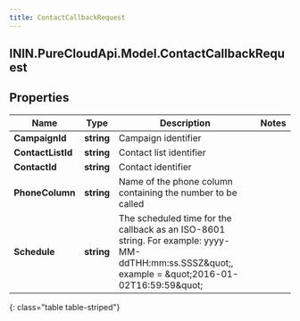 ```yaml
---
title: ContactCallbackRequest
---
```

## ININ.PureCloudApi.Model.ContactCallbackRequest

## Properties

|Name | Type | Description | Notes|
|------------ | ------------- | ------------- | -------------|
| **CampaignId** | **string** | Campaign identifier | |
| **ContactListId** | **string** | Contact list identifier | |
| **ContactId** | **string** | Contact identifier | |
| **PhoneColumn** | **string** | Name of the phone column containing the number to be called | |
| **Schedule** | **string** | The scheduled time for the callback as an ISO-8601 string. For example: yyyy-MM-ddTHH:mm:ss.SSSZ\&quot;, example = \&quot;2016-01-02T16:59:59\&quot; | |
{: class="table table-striped"}


